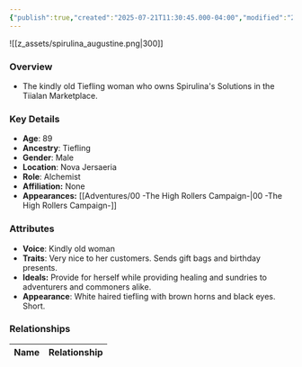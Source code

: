 ```yaml
---
{"publish":true,"created":"2025-07-21T11:30:45.000-04:00","modified":"2025-09-17T12:46:19.306-04:00","published":"2025-09-17T12:46:19.306-04:00","cssclasses":"","Age":"89","Ancestry":"Tiefling","Gender":"Male","Location":["Nova Jersaeria"],"Role":["Alchemist"],"Affiliation":["None"],"Appearances":["[[00 -The High Rollers Campaign-]]"]}
---
```



![[z_assets/spirulina_augustine.png|300]]

### Overview
- The kindly old Tiefling woman who owns Spirulina's Solutions in the Tiialan Marketplace.

### Key Details
- **Age**: 89
- **Ancestry**: Tiefling
- **Gender**: Male
- **Location**: Nova Jersaeria
- **Role**: Alchemist
- **Affiliation:** None
- **Appearances:** [[Adventures/00 -The High Rollers Campaign-\|00 -The High Rollers Campaign-]]

### Attributes
- **Voice**: Kindly old woman
- **Traits**: Very nice to her customers. Sends gift bags and birthday presents.
- **Ideals:** Provide for herself while providing healing and sundries to adventurers and commoners alike.
- **Appearance**: White haired tiefling with brown horns and black eyes. Short.

### Relationships

| Name  | Relationship |
| ----- | ------------ |
